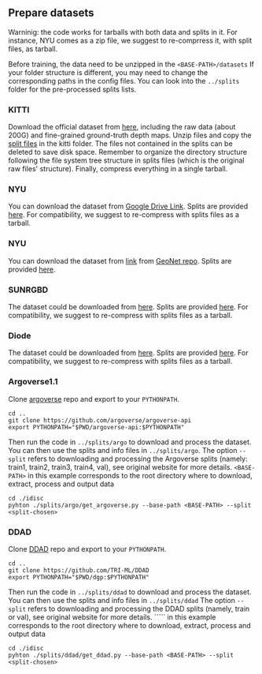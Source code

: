 ## Prepare datasets

Warninig: the code works for tarballs with both data and splits in it. For instance, NYU comes as a zip file, we suggest to re-comprress it, with split files, as tarball.

Before training, the data need to be unzipped in the ``<BASE-PATH>/datasets``
If your folder structure is different, you may need to change the corresponding paths in the config files.
You can look into the ``../splits`` folder for the pre-processed splits lists.

### **KITTI**

Download the official dataset from [here](http://www.cvlibs.net/datasets/kitti/eval_depth.php?benchmark=depth_prediction), including the raw data (about 200G) and fine-grained ground-truth depth maps. 
Unzip files and copy the [split files](../splits/kitti) in the kitti folder. The files not contained in the splits can be deleted to save disk space.
Remember to organize the directory structure following the file system tree structure in splits files (which is the original raw files' structure).
Finally, compress everything in a single tarball.

### **NYU**

You can download the dataset from [Google Drive Link](https://drive.google.com/file/d/1wC-io-14RCIL4XTUrQLk6lBqU2AexLVp/view?usp=share_link).
Splits are provided [here](../splits/nyu). For compatibility, we suggest to re-compress with splits files as a tarball.


### **NYU**

You can download the dataset from [link](https://hkuhk-my.sharepoint.com/:f:/g/personal/xjqi_hku_hk/Ek0Vm--5oi1GssioLE5LjO0ByLTKpWAG00zYYUCeiydR7g?e=8kAdLZ) from [GeoNet repo](https://github.com/xjqi/GeoNet).
Splits are provided [here](../splits/nyu_normal).


### **SUNRGBD**

The dataset could be downloaded from [here](https://rgbd.cs.princeton.edu/).
Splits are provided [here](../splits/sunrgbd). For compatibility, we suggest to re-compress with splits files as a tarball.


### **Diode**

The dataset could be downloaded from [here](https://diode-dataset.org/).
Splits are provided [here](../splits/diode). For compatibility, we suggest to re-compress with splits files as a tarball.


### **Argoverse1.1**

Clone [argoverse](https://github.com/argoverse/argoverse-api) repo and export to your `PYTHONPATH`. 
```shell
cd ..
git clone https://github.com/argoverse/argoverse-api
export PYTHONPATH="$PWD/argoverse-api:$PYTHONPATH"
``` 

Then run the code in ``../splits/argo`` to download and process the dataset. You can then use the splits and info files in ``../splits/argo``.
The option ``--split`` refers to downloading and processing the Argoverse splits (namely: train1, train2, train3, train4, val), see original website for more details.
``<BASE-PATH>`` in this example corresponds to the root directory where to download, extract, process and output data
```shell
cd ./idisc
pyhton ./splits/argo/get_argoverse.py --base-path <BASE-PATH> --split <split-chosen>
``` 

### **DDAD**
Clone [DDAD](https://github.com/TRI-ML/DDAD) repo and export to your `PYTHONPATH`. 
```shell
cd ..
git clone https://github.com/TRI-ML/DDAD
export PYTHONPATH="$PWD/dgp:$PYTHONPATH"
``` 

Then run the code in ``../splits/ddad`` to download and process the dataset. You can then use the splits and info files in ``../splits/ddad``
The option ``--split`` refers to downloading and processing the DDAD splits (namely, train or val), see original website for more details.
``<BASE-PATH>``` in this example corresponds to the root directory where to download, extract, process and output data
```shell
cd ./idisc
pyhton ./splits/ddad/get_ddad.py --base-path <BASE-PATH> --split <split-chosen>
``` 
